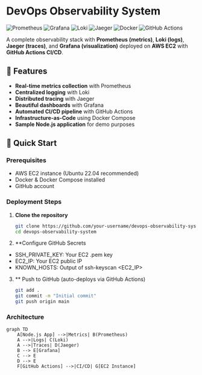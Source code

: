 # DevOps Observability System

![Prometheus](https://img.shields.io/badge/Prometheus-E6522C?style=for-the-badge&logo=Prometheus&logoColor=white)
![Grafana](https://img.shields.io/badge/Grafana-F46800?style=for-the-badge&logo=Grafana&logoColor=white)
![Loki](https://img.shields.io/badge/Loki-2C3E50?style=for-the-badge)
![Jaeger](https://img.shields.io/badge/Jaeger-000000?style=for-the-badge)
![Docker](https://img.shields.io/badge/Docker-2496ED?style=for-the-badge&logo=Docker&logoColor=white)
![GitHub Actions](https://img.shields.io/badge/GitHub_Actions-2088FF?style=for-the-badge&logo=GitHub-Actions&logoColor=white)

A complete observability stack with **Prometheus (metrics)**, **Loki (logs)**, **Jaeger (traces)**, and **Grafana (visualization)** deployed on **AWS EC2** with **GitHub Actions CI/CD**.

## 📌 Features

- **Real-time metrics collection** with Prometheus
- **Centralized logging** with Loki
- **Distributed tracing** with Jaeger
- **Beautiful dashboards** with Grafana
- **Automated CI/CD pipeline** with GitHub Actions
- **Infrastructure-as-Code** using Docker Compose
- **Sample Node.js application** for demo purposes

## 🚀 Quick Start

### Prerequisites
- AWS EC2 instance (Ubuntu 22.04 recommended)
- Docker & Docker Compose installed
- GitHub account

### Deployment Steps

1. **Clone the repository**
   ```bash
   git clone https://github.com/your-username/devops-observability-system.git
   cd devops-observability-system
   ```
2. **Configure GitHub Secrets
- SSH_PRIVATE_KEY: Your EC2 .pem key
- EC2_IP: Your EC2 public IP
- KNOWN_HOSTS: Output of ssh-keyscan <EC2_IP>

3. ** Push to GitHub (auto-deploys via GitHub Actions)
   ```bash
   git add .
   git commit -m "Initial commit"
   git push origin main
   ```
### Architecture
```mermaid
graph TD
    A[Node.js App] -->|Metrics| B(Prometheus)
    A -->|Logs| C(Loki)
    A -->|Traces| D(Jaeger)
    B --> E[Grafana]
    C --> E
    D --> E
    F[GitHub Actions] -->|CI/CD| G[EC2 Instance]
```
